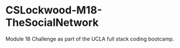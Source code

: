 # CSLockwood-M18-TheSocialNetwork
Module 18 Challenge as part of the UCLA full stack coding bootcamp. 
